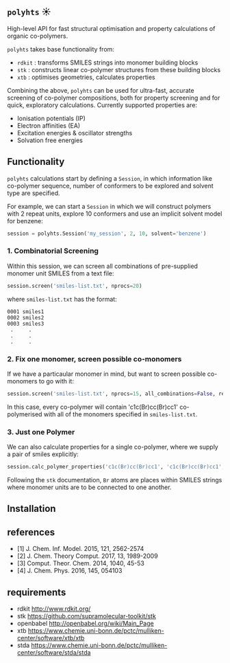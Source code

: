 
`polyhts` :sunny:
--------
High-level API for fast structural optimisation and property calculations of organic co-polymers.

`polyhts` takes base functionality from:

* `rdkit` : transforms SMILES strings into monomer building blocks 
* `stk` : constructs linear co-polymer structures from these building blocks
* `xtb` : optimises geometries, calculates properties

Combining the above, `polyhts` can be used for ultra-fast, accurate screening of co-polymer compositions, both for property screening
and for quick, exploratory calculations. Currently supported properties are:

* Ionisation potentials (IP)
* Electron affinities (EA)
* Excitation energies & oscillator strengths
* Solvation free energies

Functionality
-------------
`polyhts` calculations start by defining a `Session`, in which information like co-polymer sequence, number of conformers to be
explored and solvent type are specified. 

For example, we can start a `Session` in which we will construct polymers with 2 repeat units, explore 10 conformers and use an implicit solvent model for benzene:
```python
session = polyhts.Session('my_session', 2, 10, solvent='benzene')  
```

### 1. Combinatorial Screening
Within this session, we can screen all combinations of pre-supplied monomer unit SMILES from a text file:
```python
session.screen('smiles-list.txt', nprocs=20)      
```
where `smiles-list.txt` has the format:
```
0001 smiles1
0002 smiles2
0003 smiles3
 .     .
 .     . 
 .     .
```

### 2. Fix one monomer, screen possible co-monomers
If we have a particaular monomer in mind, but want to screen possible co-monomers to go with it:
```python
session.screen('smiles-list.txt', nprocs=15, all_combinations=False, reference_monomer=['DBTO', 'c1c(Br)cc(Br)cc1'])
```
In this case, every co-polymer will contain 'c1c(Br)cc(Br)cc1' co-polymerised with all of the monomers specified in `smiles-list.txt`.

### 3. Just one Polymer
We can also calculate properties for a single co-polymer, where we supply a pair of smiles explicitly:

```python
session.calc_polymer_properties('c1c(Br)cc(Br)cc1', 'c1c(Br)cc(Br)cc1', 'polymer-name')  
```
Following the `stk` documentation, `Br` atoms are places within SMILES strings where monomer units are to be connected to one another.

Installation
------------

references
----------
* [1] J. Chem. Inf. Model. 2015, 121, 2562-2574 
* [2] J. Chem. Theory Comput. 2017, 13, 1989-2009
* [3] Comput. Theor. Chem. 2014, 1040, 45-53 
* [4] J. Chem. Phys. 2016, 145, 054103

requirements
------------
* rdkit     http://www.rdkit.org/
* stk       https://github.com/supramolecular-toolkit/stk
* openbabel http://openbabel.org/wiki/Main_Page
* xtb       https://www.chemie.uni-bonn.de/pctc/mulliken-center/software/xtb/xtb
* stda      https://www.chemie.uni-bonn.de/pctc/mulliken-center/software/stda/stda
